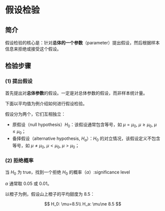 # 假设检验

## 简介

假设检验的核心是：针对**总体的一个参数**（parameter）提出假设，然后根据样本信息来拒绝或接受这个假设。

## 检验步骤

### (1) 提出假设

首先提出对**总体参数**的假设。一定是对总体参数的假设，而非样本统计量。

下面以平均值为例介绍如何进行假设检验。

假设分为两个，它们互相独立：

- 原假设（null hypothesis）$H_0$：该假设通常包含等号，如 $\mu=\mu_0$, $\mu\ge \mu_0$, $\mu\le\mu_0$；
- 备择假设（alternative hypothesis, $H_a$）：$H_0$ 的对立情况，该假设定义不包含等号，如 $\mu\ne\mu_0$, $\mu< \mu_0$, $\mu>\mu_0$；

### (2) 拒绝概率

当 $H_0$ 为 true，找到一个拒绝 $H_0$ 的概率（$\alpha$）:significance level

$\alpha$ 通常取 0.05 或 0.01。

以橙子为例，假设山上橙子的平均甜度为 8.5：

$$
H_0: \mu=8.5\\
H_a: \mu\ne 8.5
$$

